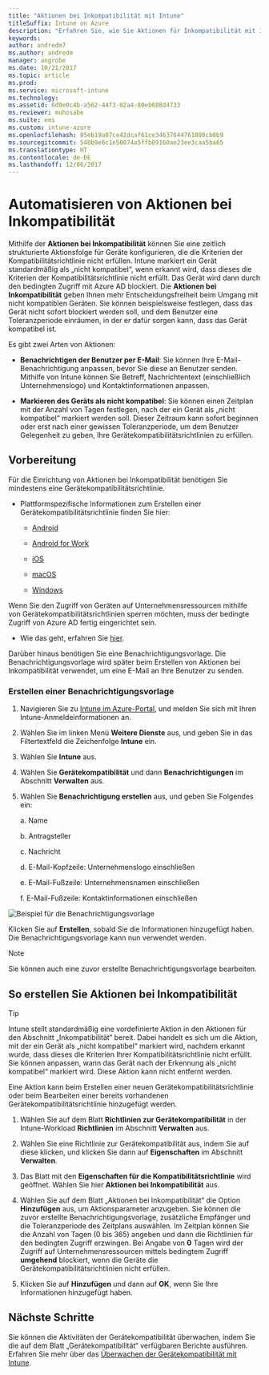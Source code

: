 ```yaml
---
title: "Aktionen bei Inkompatibilität mit Intune"
titleSuffix: Intune on Azure
description: "Erfahren Sie, wie Sie Aktionen für Inkompatibilität mit Intune erstellen."
keywords: 
author: andredm7
ms.author: andredm
manager: angrobe
ms.date: 10/21/2017
ms.topic: article
ms.prod: 
ms.service: microsoft-intune
ms.technology: 
ms.assetid: 6d0e0c4b-a562-44f3-82a4-80eb688d4733
ms.reviewer: muhosabe
ms.suite: ems
ms.custom: intune-azure
ms.openlocfilehash: 85eb19a07ce42dcaf61ce34637644761880cb0b9
ms.sourcegitcommit: 548b9e6c1e50074a5ffb89160ae23ee3caa5ba65
ms.translationtype: HT
ms.contentlocale: de-DE
ms.lasthandoff: 12/06/2017
---
```

# <a name="automate-actions-for-noncompliance"></a>Automatisieren von Aktionen bei Inkompatibilität

Mithilfe der **Aktionen bei Inkompatibilität** können Sie eine zeitlich strukturierte Aktionsfolge für Geräte konfigurieren, die die Kriterien der Kompatibilitätsrichtlinie nicht erfüllen. Intune markiert ein Gerät standardmäßig als „nicht kompatibel“, wenn erkannt wird, dass dieses die Kriterien der Kompatibilitätsrichtlinie nicht erfüllt. Das Gerät wird dann durch den bedingten Zugriff mit Azure AD blockiert. Die **Aktionen bei Inkompatibilität** geben Ihnen mehr Entscheidungsfreiheit beim Umgang mit nicht kompatiblen Geräten. Sie können beispielsweise festlegen, dass das Gerät nicht sofort blockiert werden soll, und dem Benutzer eine Toleranzperiode einräumen, in der er dafür sorgen kann, dass das Gerät kompatibel ist.

Es gibt zwei Arten von Aktionen:

-   **Benachrichtigen der Benutzer per E-Mail**: Sie können Ihre E-Mail-Benachrichtigung anpassen, bevor Sie diese an Benutzer senden. Mithilfe von Intune können Sie Betreff, Nachrichtentext (einschließlich Unternehmenslogo) und Kontaktinformationen anpassen.

-   **Markieren des Geräts als nicht kompatibel**: Sie können einen Zeitplan mit der Anzahl von Tagen festlegen, nach der ein Gerät als „nicht kompatibel“ markiert werden soll. Dieser Zeitraum kann sofort beginnen oder erst nach einer gewissen Toleranzperiode, um dem Benutzer Gelegenheit zu geben, Ihre Gerätekompatibilitätsrichtlinien zu erfüllen.

## <a name="before-you-begin"></a>Vorbereitung

Für die Einrichtung von Aktionen bei Inkompatibilität benötigen Sie mindestens eine Gerätekompatibilitätsrichtlinie.

-   Plattformspezifische Informationen zum Erstellen einer Gerätekompatibilitätsrichtlinie finden Sie hier:

    -   [Android](compliance-policy-create-android.md)

    -   [Android for Work](compliance-policy-create-android-for-work.md)

    -   [iOS](compliance-policy-create-ios.md)
    
    -   [macOS](compliance-policy-create-mac-os.md)

    -   [Windows](compliance-policy-create-windows.md)

Wenn Sie den Zugriff von Geräten auf Unternehmensressourcen mithilfe von Gerätekompatibilitätsrichtlinien sperren möchten, muss der bedingte Zugriff von Azure AD fertig eingerichtet sein.

- Wie das geht, erfahren Sie [hier](https://docs.microsoft.com/azure/active-directory/active-directory-conditional-access).

Darüber hinaus benötigen Sie eine Benachrichtigungsvorlage. Die Benachrichtigungsvorlage wird später beim Erstellen von Aktionen bei Inkompatibilität verwendet, um eine E-Mail an Ihre Benutzer zu senden.

### <a name="to-create-a-notification-message-template"></a>Erstellen einer Benachrichtigungsvorlage

1. Navigieren Sie zu [Intune im Azure-Portal](https://portal.azure.com), und melden Sie sich mit Ihren Intune-Anmeldeinformationen an.

2. Wählen Sie im linken Menü **Weitere Dienste** aus, und geben Sie in das Filtertextfeld die Zeichenfolge **Intune** ein.

3. Wählen Sie **Intune** aus.

4. Wählen Sie **Gerätekompatibilität** und dann **Benachrichtigungen** im Abschnitt **Verwalten** aus.

5. Wählen Sie **Benachrichtigung erstellen** aus, und geben Sie Folgendes ein:

    a.  Name

    b.  Antragsteller

    c.  Nachricht

    d.  E-Mail-Kopfzeile: Unternehmenslogo einschließen

    e.  E-Mail-Fußzeile: Unternehmensnamen einschließen

    f.  E-Mail-Fußzeile: Kontaktinformationen einschließen

![Beispiel für die Benachrichtigungsvorlage](./media/actionsfornoncompliance-1.PNG)

Klicken Sie auf **Erstellen**, sobald Sie die Informationen hinzugefügt haben. Die Benachrichtigungsvorlage kann nun verwendet werden.

> [!NOTE] 
> Sie können auch eine zuvor erstellte Benachrichtigungsvorlage bearbeiten.

## <a name="to-create-actions-for-non-compliance"></a>So erstellen Sie Aktionen bei Inkompatibilität

> [!TIP]
> Intune stellt standardmäßig eine vordefinierte Aktion in den Aktionen für den Abschnitt „Inkompatibilität“ bereit. Dabei handelt es sich um die Aktion, mit der ein Gerät als „nicht kompatibel“ markiert wird, nachdem erkannt wurde, dass dieses die Kriterien Ihrer Kompatibilitätsrichtlinie nicht erfüllt. Sie können anpassen, wann das Gerät nach der Erkennung als „nicht kompatibel“ markiert wird. Diese Aktion kann nicht entfernt werden.

Eine Aktion kann beim Erstellen einer neuen Gerätekompatibilitätsrichtlinie oder beim Bearbeiten einer bereits vorhandenen Gerätekompatibilitätsrichtlinie hinzugefügt werden.

1.  Wählen Sie auf dem Blatt **Richtlinien zur Gerätekompatibilität** in der Intune-Workload **Richtlinien** im Abschnitt **Verwalten** aus.

2.  Wählen Sie eine Richtlinie zur Gerätekompatibilität aus, indem Sie auf diese klicken, und klicken Sie dann auf **Eigenschaften** im Abschnitt **Verwalten**.

3.  Das Blatt mit den **Eigenschaften für die Kompatibilitätsrichtlinie** wird geöffnet. Wählen Sie hier **Aktionen bei Inkompatibilität** aus.

4.  Wählen Sie auf dem Blatt „Aktionen bei Inkompatibilität“ die Option **Hinzufügen** aus, um Aktionsparameter anzugeben. Sie können die zuvor erstellte Benachrichtigungsvorlage, zusätzliche Empfänger und die Toleranzperiode des Zeitplans auswählen. Im Zeitplan können Sie die Anzahl von Tagen (0 bis 365) angeben und dann die Richtlinien für den bedingten Zugriff erzwingen. Bei Angabe von **0** Tagen wird der Zugriff auf Unternehmensressourcen mittels bedingtem Zugriff **umgehend** blockiert, wenn die Geräte die Gerätekompatibilitätsrichtlinien nicht erfüllen.

5.  Klicken Sie auf **Hinzufügen** und dann auf **OK**, wenn Sie Ihre Informationen hinzugefügt haben.

## <a name="next-steps"></a>Nächste Schritte

Sie können die Aktivitäten der Gerätekompatibilität überwachen, indem Sie die auf dem Blatt „Gerätekompatibilität“ verfügbaren Berichte ausführen. Erfahren Sie mehr über das [Überwachen der Gerätekompatibilität mit Intune](device-compliance-monitor.md).

